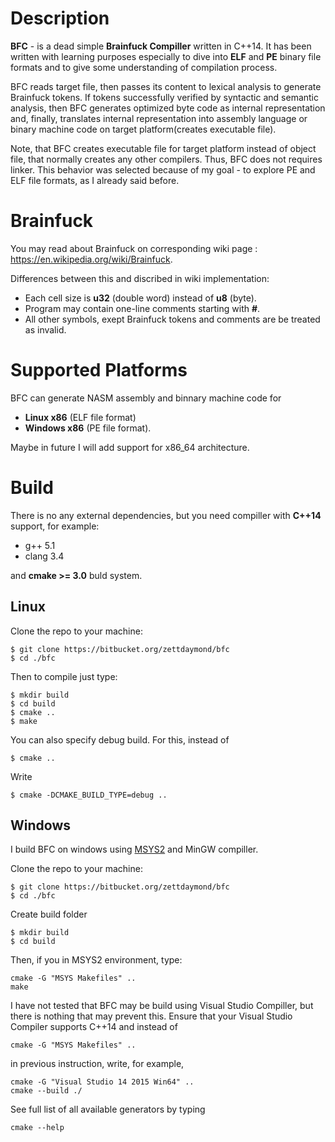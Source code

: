 # Description #
**BFC** - is a dead simple **Brainfuck Compiller** written in C++14. It has been written with learning purposes especially to dive into **ELF** and **PE** binary file formats and to give some understanding of compilation process.

BFC reads target file, then passes its content to lexical analysis to generate Brainfuck tokens. If tokens successfully verified by syntactic and semantic analysis, then BFC generates optimized byte code as internal representation and, finally, translates internal representation into assembly language or binary machine code on target platform(creates executable file).

Note, that BFC creates executable file for target platform instead of object file, that normally creates any other compilers. Thus, BFC does not requires linker. This behavior was selected because of my goal - to explore PE and ELF file formats, as I already said before. 

# Brainfuck #
You may read about Brainfuck on corresponding wiki page : https://en.wikipedia.org/wiki/Brainfuck. 

Differences between this and discribed in wiki implementation:

* Each cell size is **u32** (double word) instead of **u8** (byte).
* Program may contain one-line comments starting with **#**.
* All other symbols, exept Brainfuck tokens and comments are be treated as invalid.

# Supported Platforms #
BFC can generate NASM assembly and binnary machine code for 

* **Linux x86** (ELF file format) 
* **Windows x86** (PE file format).

Maybe in future I will add support for x86_64 architecture.

# Build #
There is no any external dependencies, but you need compiller with **C++14** support, for example:

* g++ 5.1
* clang 3.4

and **cmake >= 3.0** buld system.

## Linux ##
Clone the repo to your machine:
```
$ git clone https://bitbucket.org/zettdaymond/bfc
$ cd ./bfc
```
Then to compile just type:
```
$ mkdir build
$ cd build
$ cmake ..
$ make
```

You can also specify debug build. For this, instead of
```
$ cmake ..
```
Write
```
$ cmake -DCMAKE_BUILD_TYPE=debug ..
```
## Windows ##
I build BFC on windows using [MSYS2](https://msys2.github.io/) and MinGW compiller.

Clone the repo to your machine:
```
$ git clone https://bitbucket.org/zettdaymond/bfc
$ cd ./bfc
```
Create build folder
```
$ mkdir build
$ cd build
```
Then, if you in MSYS2 environment, type:
```
cmake -G "MSYS Makefiles" ..
make
```
I have not tested that BFC may be build using Visual Studio Compiller, but there is nothing that may prevent this. Ensure that your Visual Studio Compiler supports C++14 and instead of
```
cmake -G "MSYS Makefiles" ..
```
in previous instruction, write, for example,
```
cmake -G "Visual Studio 14 2015 Win64" ..
cmake --build ./
```
See full list of all available generators by typing
```
cmake --help
```